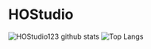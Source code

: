 # HOStudio
![HOStudio123 github stats](https://github-readme-stats.vercel.app/api?username=WowStarWorld&show_icons=true&theme=aura)
![Top Langs](https://github-readme-stats.vercel.app/api/top-langs/?username=HOStudio123&theme=aura)
